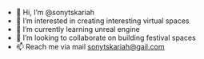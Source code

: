 - 👋 Hi, I’m @sonytskariah
- 👀 I’m interested in creating interesting virtual spaces
- 🌱 I’m currently learning unreal engine
- 💞️ I’m looking to collaborate on building festival spaces
- 📫 Reach me via mail  sonytskariah@gail.com

<!---
sonytskariah/sonytskariah is a ✨ special ✨ repository because its `README.md` (this file) appears on your GitHub profile.
You can click the Preview link to take a look at your changes.
--->
